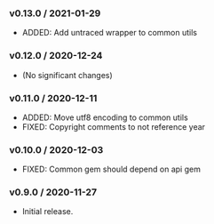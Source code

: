

### v0.13.0 / 2021-01-29

* ADDED: Add untraced wrapper to common utils 

### v0.12.0 / 2020-12-24

* (No significant changes)

### v0.11.0 / 2020-12-11

* ADDED: Move utf8 encoding to common utils 
* FIXED: Copyright comments to not reference year 

### v0.10.0 / 2020-12-03

* FIXED: Common gem should depend on api gem 

### v0.9.0 / 2020-11-27

* Initial release.
